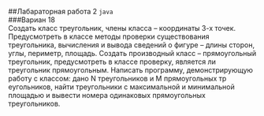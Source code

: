 ##Лабараторная работа 2 `java`  
###Вариан 18  
Создать класс треугольник, члены класса – координаты 3-х точек. Предусмотреть в классе методы проверки существования треугольника, вычисления и вывода сведений о фигуре – длины сторон, углы, периметр, площадь. Создать производный класс – прямоугольный треугольник, предусмотреть в классе проверку, является ли треугольник прямоугольным. Написать программу, демонстрирующую работу с классом: дано N треугольников и M прямоугольных тр
еугольников, найти треугольники с максимальной и минимальной площадью и вывести номера одинаковых прямоугольных треугольников.
